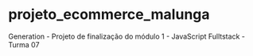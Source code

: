 # projeto_ecommerce_malunga
Generation - Projeto de finalização do módulo 1 - JavaScript Fulltstack - Turma 07
